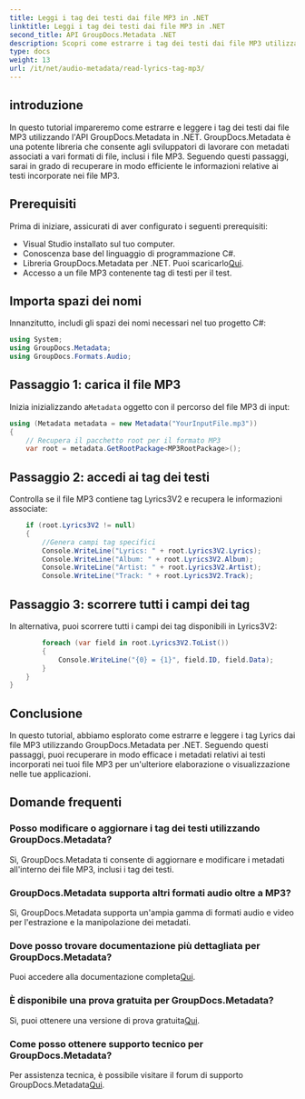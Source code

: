 ```yaml
---
title: Leggi i tag dei testi dai file MP3 in .NET
linktitle: Leggi i tag dei testi dai file MP3 in .NET
second_title: API GroupDocs.Metadata .NET
description: Scopri come estrarre i tag dei testi dai file MP3 utilizzando GroupDocs.Metadata per .NET. Segui il nostro tutorial passo dopo passo.
type: docs
weight: 13
url: /it/net/audio-metadata/read-lyrics-tag-mp3/
---
```

## introduzione
In questo tutorial impareremo come estrarre e leggere i tag dei testi dai file MP3 utilizzando l'API GroupDocs.Metadata in .NET. GroupDocs.Metadata è una potente libreria che consente agli sviluppatori di lavorare con metadati associati a vari formati di file, inclusi i file MP3. Seguendo questi passaggi, sarai in grado di recuperare in modo efficiente le informazioni relative ai testi incorporate nei file MP3.
## Prerequisiti
Prima di iniziare, assicurati di aver configurato i seguenti prerequisiti:
- Visual Studio installato sul tuo computer.
- Conoscenza base del linguaggio di programmazione C#.
-  Libreria GroupDocs.Metadata per .NET. Puoi scaricarlo[Qui](https://releases.groupdocs.com/metadata/net/).
- Accesso a un file MP3 contenente tag di testi per il test.

## Importa spazi dei nomi
Innanzitutto, includi gli spazi dei nomi necessari nel tuo progetto C#:
```csharp
using System;
using GroupDocs.Metadata;
using GroupDocs.Formats.Audio;
```
## Passaggio 1: carica il file MP3
 Inizia inizializzando a`Metadata` oggetto con il percorso del file MP3 di input:
```csharp
using (Metadata metadata = new Metadata("YourInputFile.mp3"))
{
    // Recupera il pacchetto root per il formato MP3
    var root = metadata.GetRootPackage<MP3RootPackage>();
```
## Passaggio 2: accedi ai tag dei testi
Controlla se il file MP3 contiene tag Lyrics3V2 e recupera le informazioni associate:
```csharp
    if (root.Lyrics3V2 != null)
    {
        //Genera campi tag specifici
        Console.WriteLine("Lyrics: " + root.Lyrics3V2.Lyrics);
        Console.WriteLine("Album: " + root.Lyrics3V2.Album);
        Console.WriteLine("Artist: " + root.Lyrics3V2.Artist);
        Console.WriteLine("Track: " + root.Lyrics3V2.Track);
```
## Passaggio 3: scorrere tutti i campi dei tag
In alternativa, puoi scorrere tutti i campi dei tag disponibili in Lyrics3V2:
```csharp
        foreach (var field in root.Lyrics3V2.ToList())
        {
            Console.WriteLine("{0} = {1}", field.ID, field.Data);
        }
    }
}
```

## Conclusione
In questo tutorial, abbiamo esplorato come estrarre e leggere i tag Lyrics dai file MP3 utilizzando GroupDocs.Metadata per .NET. Seguendo questi passaggi, puoi recuperare in modo efficace i metadati relativi ai testi incorporati nei tuoi file MP3 per un'ulteriore elaborazione o visualizzazione nelle tue applicazioni.

## Domande frequenti
### Posso modificare o aggiornare i tag dei testi utilizzando GroupDocs.Metadata?
Sì, GroupDocs.Metadata ti consente di aggiornare e modificare i metadati all'interno dei file MP3, inclusi i tag dei testi.
### GroupDocs.Metadata supporta altri formati audio oltre a MP3?
Sì, GroupDocs.Metadata supporta un'ampia gamma di formati audio e video per l'estrazione e la manipolazione dei metadati.
### Dove posso trovare documentazione più dettagliata per GroupDocs.Metadata?
 Puoi accedere alla documentazione completa[Qui](https://reference.groupdocs.com/metadata/net/).
### È disponibile una prova gratuita per GroupDocs.Metadata?
 Sì, puoi ottenere una versione di prova gratuita[Qui](https://releases.groupdocs.com/).
### Come posso ottenere supporto tecnico per GroupDocs.Metadata?
 Per assistenza tecnica, è possibile visitare il forum di supporto GroupDocs.Metadata[Qui](https://forum.groupdocs.com/c/metadata/14).